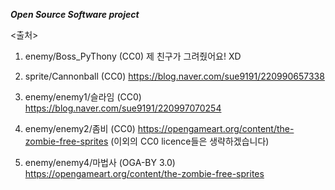 ***Open Source Software project***




























<출처>
1. enemy/Boss_PyThony (CC0)
제 친구가 그려줬어요! XD

2. sprite/Cannonball (CC0)
https://blog.naver.com/sue9191/220990657338

3. enemy/enemy1/슬라임 (CC0)
https://blog.naver.com/sue9191/220997070254

3. enemy/enemy2/좀비 (CC0)
https://opengameart.org/content/the-zombie-free-sprites
(이외의 CC0 licence들은 생략하겠습니다)

4. enemy/enemy4/마법사 (OGA-BY 3.0)
https://opengameart.org/content/the-zombie-free-sprites

